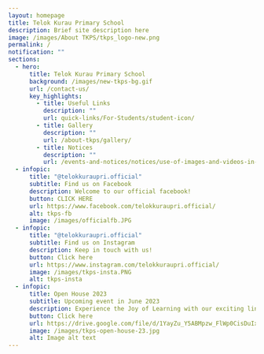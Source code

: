 ```yaml
---
layout: homepage
title: Telok Kurau Primary School
description: Brief site description here
image: /images/About TKPS/tkps_logo-new.png
permalink: /
notification: ""
sections:
  - hero:
      title: Telok Kurau Primary School
      background: /images/new-tkps-bg.gif
      url: /contact-us/
      key_highlights:
        - title: Useful Links
          description: ""
          url: quick-links/For-Students/student-icon/
        - title: Gallery
          description: ""
          url: /about-tkps/gallery/
        - title: Notices
          description: ""
          url: /events-and-notices/notices/use-of-images-and-videos-in-publication/
  - infopic:
      title: "@telokkuraupri.official"
      subtitle: Find us on Facebook
      description: Welcome to our official facebook!
      button: CLICK HERE
      url: https://www.facebook.com/telokkuraupri.official/
      alt: tkps-fb
      image: /images/officialfb.JPG
  - infopic:
      title: "@telokkuraupri.official"
      subtitle: Find us on Instagram
      description: Keep in touch with us!
      button: Click here
      url: https://www.instagram.com/telokkuraupri.official/
      image: /images/tkps-insta.PNG
      alt: tkps-insta
  - infopic:
      title: Open House 2023
      subtitle: Upcoming event in June 2023
      description: Experience the Joy of Learning with our exciting line-up of activities.
      button: Click here
      url: https://drive.google.com/file/d/1YayZu_Y5ABMpzw_FlWp0CisDuIx2L3sF/view?usp=sharing
      image: /images/tkps-open-house-23.jpg
      alt: Image alt text
---
```

